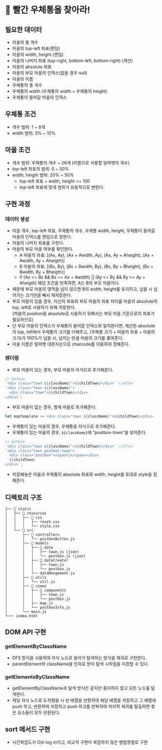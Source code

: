 # 📮 빨간 우체통을 찾아라!

## 필요한 데이터

- 마을의 총 개수
- 마을의 top-left 좌표(랜덤)
- 마을의 width, height (랜덤)
- 마을의 나머지 좌표 (top-right, bottom-left, bottom-right) (계산)
- 마을의 absolute 좌표
- 마을의 부모 마을의 인덱스(없을 경우 null)
- 마을의 이름
- 우체통의 총 개수
- 우체통의 width (우체통의 width = 우체통의 height)
- 우체통이 들어갈 마을의 인덱스

## 우체통 조건

- 개수 범위: 1 ~ 8개
- width 범위: 3% ~ 10%

## 마을 조건

- 개수 범위: 우체통의 개수 ~ 26개 (이름으로 사용할 알파벳의 개수)
- top-left 좌표의 범위: 0 ~ 50%
- width, height 범위: 20% ~ 50%
  - top-left 좌표 + width, height <= 100
  - top-left 좌표에 맞게 범위가 유동적으로 변한다.

## 구현 과정

### 데이터 생성

- 마을 개수, top-left 좌표, 우체통의 개수, 우체통 width, height, 우체통이 들어갈 마을의 인덱스를 랜덤으로 정한다.
- 마을의 나머지 좌표를 구한다.
- 마을의 부모 마을 여부를 확인한다.
  - A 마을의 좌표: [(Ax, Ay), (Ax + Awidth, Ay), (Ax, Ay + Aheight), (Ax + Awidth, Ay + Aheigth)]
  - B 마을의 좌표: [(Bx, By), (Bx + Bwidth, By), (Bx, By + Bheight), (Bx + Bwidth, By + Bheigth)]
  - if (Ax <= Bx && Bx >= Ax + Awidth) || (Ay <= By && By >= Ay + Aheigth)
    해당 조건을 만족하면, A는 B의 부모 마을이다.
- 때문에 부모 마을의 영역을 넘지 않으면 B의 width, height를 유지하고, 넘을 시 넘어가는 크기만큼 빼서 재저장한다.
- 부모 마을이 있을 경우, 자신의 좌표와 부모 마을의 좌표 차이를 마을의 absolute의 top, left로 사용하기 위해 저장한다.  
  (마을의 position을 absolute로 사용하기 위해서는 부모 마을 기준으로의 좌표가 필요하므로)
- 단 부모 마을의 인덱스가 우체통이 들어갈 인덱스와 일치한다면, 계산한 absolute의 top, left에서 우체통의 크기를 더해주고, (우체통 크기 + 마을의 좌표 + 마을의 크기)가 100%가 넘을 시, 넘치는 만큼 마을의 크기를 줄여준다.
- 마을 이름은 알파벳 대문자순으로 charcode를 이용하여 정해준다.

### 렌더링

- 부모 마을이 있는 경우, 부모 마을의 자식으로 추가해준다.

```javascript
// before
`<div class="town ${className}">${childTown}</div>` //after
`<div class="town ${className}">
  <div class="town">${childTown}</div>
</div>`;
```

- 부모 마을이 없는 경우, 형제 마을로 추가해준다.

```javascript
let mapTemplate +=`<div class="town ${className}">${childTown}</div>
```

- 우체통이 있는 마을의 경우, 우체통을 자식으로 추가해준다.
- 우체통이 있는 마을의 경우, `${className}`에 "postbox-town"을 넣어준다.

```javascript
// before
`<div class="town ${className}">${childTown}</div>` //after
`<div class="town postbox-town">
  <div class="postbox"><span>📮</span></div>
  ${childTown}
</div>`;
```

- 저장해놓은 마을과 우체통의 absolute 좌표와 width, height를 토대로 style을 정해준다.

## 디렉토리 구조

```
├── 📁 static
│   ├── 📁 resources
│   │   ├── 📁 css
│   │   │   ├── reset.css
│   │   │   └── style.css
│   └── 📁 src
│       ├── 📁 controllers
│       │   └── postboxButton.js
│       ├── 📁 models
│       │   ├── 📁 data
│       │   │   ├── town.js (json)
│       │   │   └── postbox.js (json)
│       │   ├── 📁 dataCreator
│       │   │   ├── town.js
│       │   │   └── postbox.js
│       │   └── dataMangement.js
│       ├── 📁 utils
│       │   └── util.js
│       ├── 📁 views
│       │   ├── 📁 components
│       │   │   ├── town.js
│       │   │   └── postbox.js
│       │   ├── map.js
│       │   └── postboxInfo.js
│       └── main.js
└─── index.html
```

## DOM API 구현

### getElementByClassName

- DFS 방식을 사용하여 자식 노드로 들어가 탐색하는 방식을 재귀로 구현한다.
- parentElement와 className을 인자로 받아 탐색 시작점을 지정할 수 있다.

### getElementsByClassName

- getElementByClassName과 탐색 방식은 같지만 중지하지 않고 모든 노드를 탐색한다.
- 제일 자식 노드로 도착했을 시 빈 배열을 반환하여 해당 배열을 저장하고 그 배열에 push 하고, 반환하여 저장하고 push 하고를 반복하여 마지막 재귀를 탈출하면 찾은 요소들이 모두 반환된다.

## sort 메서드 구현

- 시간복잡도가 O(n log n)이고, 비교적 구현이 복잡하지 않은 병합정렬로 구현
